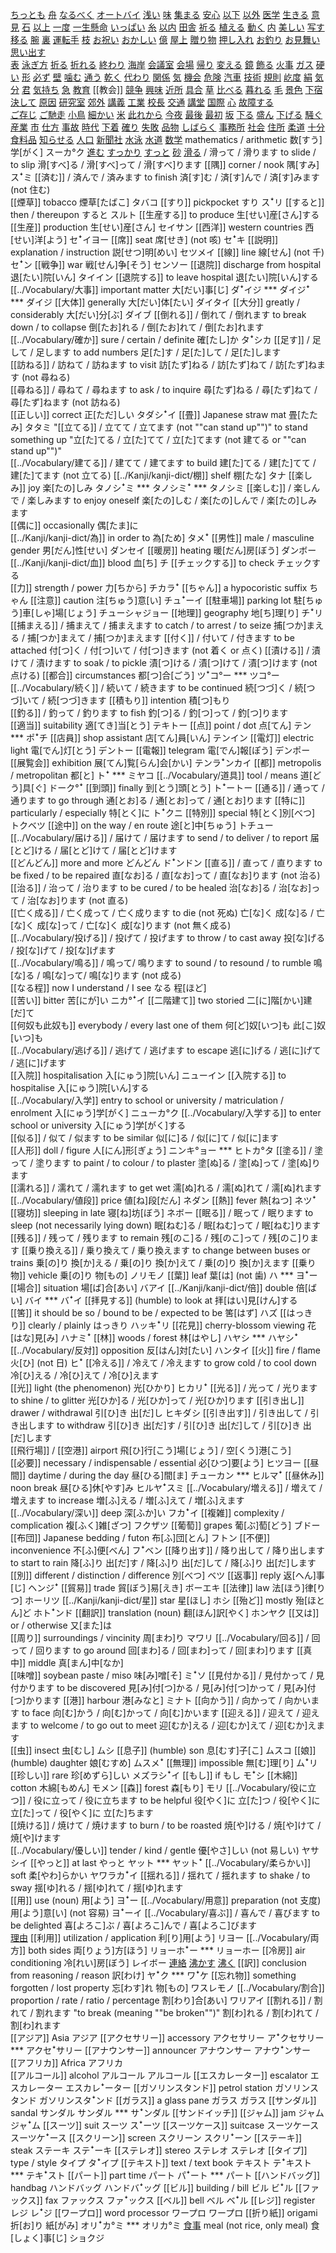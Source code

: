 
[ちっとも](../Vocabulary/ちっとも.md)
[舟](../Vocabulary/舟.md)
[なるべく](../Vocabulary/なるべく.md)
[オートバイ](../Vocabulary/オートバイ.md)
[浅い](../Vocabulary/浅い.md)
[味](../Vocabulary/味.md)
[集まる](../Vocabulary/集まる.md)
[安心](../Vocabulary/安心.md)
[以下](../Vocabulary/以下.md)
[以外](../Vocabulary/以外.md)
[医学](../Vocabulary/医学.md)
[生きる](../Vocabulary/生きる.md)
[意見](../Vocabulary/意見.md)
[石](../Vocabulary/石.md)
[以上](../Vocabulary/以上.md)
[一度](../Vocabulary/一度.md)
[一生懸命](../Vocabulary/一生懸命.md)
[いっぱい](../Vocabulary/いっぱい.md)
[糸](../Vocabulary/糸.md)
[以内](../Vocabulary/以内.md)
[田舎](../Vocabulary/田舎.md)
[祈る](../Vocabulary/祈る.md)
[植える](../Vocabulary/植える.md)
[動く](../Vocabulary/動く.md)
[内](../Vocabulary/内.md)
[美しい](../Vocabulary/美しい.md)
[写す](../Vocabulary/写す.md) 
[移る](../Vocabulary/移る.md)
[腕](../Vocabulary/腕.md)
[裏](../Vocabulary/裏.md)
[運転手](../Vocabulary/運転手.md)
[枝](../Vocabulary/枝.md)
[お祝い](../Vocabulary/お祝い.md)
[おかしい](../Vocabulary/おかしい.md)
[億](../Vocabulary/億.md)
[屋上](../Vocabulary/屋上.md)
[贈り物](../Vocabulary/贈り物.md)
[押し入れ](押し入れ)
[お釣り](../Vocabulary/お釣り.md)
[お見舞い](../Vocabulary/お見舞い.md)
[思い出す](../Vocabulary/思い出す.md)	
[表](../Vocabulary/表.md)
[泳ぎ方](../Vocabulary/泳ぎ方.md)
[折る](../Vocabulary/折る.md)
[折れる](../Vocabulary/折れる.md)
[終わり](../Vocabulary/終わり.md)
[海岸](../Vocabulary/海岸.md)
[会議室](../Vocabulary/会議室.md)
[会場](../Vocabulary/会場.md)
[帰り](../Vocabulary/帰り.md)
[変える](../Vocabulary/変える.md)
[鏡](../Vocabulary/鏡.md)
[飾る](../Vocabulary/飾る.md)
[火事](../Vocabulary/火事.md)
[ガス](ガス)
[硬い](../Vocabulary/硬い.md)
[形](../Vocabulary/形.md)
[必ず](../Vocabulary/必ず.md)
[壁](../Vocabulary/壁.md)
[噛む](../Vocabulary/噛む.md)
[通う](../Vocabulary/通う.md)
[乾く](../Vocabulary/乾く.md)
[代わり](../Vocabulary/代わり.md)
[関係](../Vocabulary/関係.md)
[気](../Vocabulary/気.md)
[機会](../Vocabulary/機会.md)
[危険](../Vocabulary/危険.md)
[汽車](../Vocabulary/汽車.md)
[技術](../Vocabulary/技術.md)
[規則](../Vocabulary/規則.md)
[屹度](../Vocabulary/屹度.md)
[絹](../Vocabulary/絹.md)
[気分](../Vocabulary/気分.md)
[君](../Vocabulary/君.md)
[気持ち](../Vocabulary/気持ち.md)
[急](../Vocabulary/急.md)
[教育](../Vocabulary/教育.md)
[[教会]]
[競争](../Vocabulary/競争.md)
[興味](../Vocabulary/興味.md)
[近所](../Vocabulary/近所.md)
[具合](../Vocabulary/具合.md)
[草](../Vocabulary/草.md)
[比べる](../Vocabulary/比べる.md)
[暮れる](../Vocabulary/暮れる.md) 
[毛](../Vocabulary/毛.md)
[景色](../Vocabulary/景色.md)
[下宿](../Vocabulary/下宿.md)
[決して](../Vocabulary/決して.md)
[原因](../Vocabulary/原因.md)
[研究室](../Vocabulary/研究室.md)
[郊外](../Vocabulary/郊外.md)
[講義](../Vocabulary/講義.md)
[工業](../Vocabulary/工業.md)
[校長](../Vocabulary/校長.md)
[交通](../Vocabulary/交通.md)
[講堂](../Vocabulary/講堂.md)
[国際](../Vocabulary/国際.md)
[心](../Vocabulary/心.md)
[故障する](../Vocabulary/故障する.md)	
[ご存じ](../Vocabulary/ご存じ.md)
[ご馳走](../Vocabulary/ご馳走.md)
[小鳥](../Vocabulary/小鳥.md)
[細かい](../Vocabulary/細かい.md)
[米](../Vocabulary/米.md)
[此れから](../Vocabulary/此れから.md)
[今夜](../Vocabulary/今夜.md)
[最後](../Vocabulary/最後.md)
[最初](../Vocabulary/最初.md)
[坂](../Vocabulary/坂.md)
[下る](../Vocabulary/下る.md)
[盛ん](../Vocabulary/盛ん.md)
[下げる](../Vocabulary/下げる.md)
[騒ぐ](../Vocabulary/騒ぐ.md)	
[産業](../Vocabulary/産業.md)
[市](../Vocabulary/市.md)
[仕方](../Vocabulary/仕方.md)
[事故](../Vocabulary/事故.md)
[時代](../Vocabulary/時代.md)
[下着](../Vocabulary/下着.md)
[確り](../Vocabulary/確り.md)
[失敗](../Vocabulary/失敗.md)
[品物](../Vocabulary/品物.md)
[しばらく](../しばらく.md)
[事務所](../Vocabulary/事務所.md)
[社会](../Vocabulary/社会.md)
[住所](../Vocabulary/住所.md)
[柔道](../Vocabulary/柔道.md)
[十分](../Vocabulary/十分.md)
[食料品](../Vocabulary/食料品.md)
[知らせる](../Vocabulary/知らせる.md)
[人口](../Vocabulary/人口.md)
[新聞社](../Vocabulary/新聞社.md)
[水泳](../Vocabulary/水泳.md)
[水道](../Vocabulary/水道.md)
[数学](../Vocabulary/数学.md)	mathematics / arithmetic	数[すう]学[がく]	スーカ°ク
[進む](../Vocabulary/進む.md)
[すっかり](../Vocabulary/すっかり.md)
[すっと](../Vocabulary/すっと.md)	
[砂](../Vocabulary/砂.md)
[滑る](../Vocabulary/滑る.md) / 滑って / 滑ります	to slide / to slip	滑[すべ]る / 滑[すべ]って / 滑[すべ]ります	
[[隅]]	corner / nook	隅[すみ]	スꜜミ
[[済む]] / 済んで / 済みます	to finish	済[す]む / 済[す]んで / 済[す]みます (not 住む)	
[[煙草]]	tobacco	煙草[たばこ]	タバコ
[[すり]]	pickpocket	すり	スꜜリ
[[すると]]	then / thereupon	すると	スルト
[[生産する]]	to produce	生[せい]産[さん]する	
[[生産]]	production	生[せい]産[さん]	セイサン
[[西洋]]	western countries	西[せい]洋[よう]	セꜜイヨー
[[席]]	seat	席[せき] (not 咳)	セꜜキ
[[説明]]	explanation / instruction	説[せつ]明[めい]	セツメイ
[[線]]	line	線[せん] (not 千)	セꜜン
[[戦争]]	war	戦[せん]争[そう]	センソー
[[退院]]	discharge from hospital	退[たい]院[いん]	タイイン
[[退院する]]	to leave hospital	退[たい]院[いん]する	
[[../Vocabulary/大事]]	important matter	大[だい]事[じ]	ダꜜイジ  ***  ダイジꜜ  ***  ダイジ
[[大体]]	generally	大[だい]体[たい]	ダイタイ
[[大分]]	greatly / considerably	大[だい]分[ぶ]	ダイブ
[[倒れる]] / 倒れて / 倒れます	to break down / to collapse	倒[たお]れる / 倒[たお]れて / 倒[たお]れます	
[[../Vocabulary/確か]]	sure / certain / definite	確[たし]か	タꜜシカ
[[足す]] / 足して / 足します	to add numbers	足[た]す / 足[た]して / 足[た]します	
[[訪ねる]] / 訪ねて / 訪ねます	to visit	訪[たず]ねる / 訪[たず]ねて / 訪[たず]ねます (not 尋ねる)	
[[尋ねる]] / 尋ねて / 尋ねます	to ask / to inquire	尋[たず]ねる / 尋[たず]ねて / 尋[たず]ねます (not 訪ねる)	
[[正しい]]	correct	正[ただ]しい	タダシꜜイ
[[畳]]	Japanese straw mat	畳[たたみ]	タタミ
"[[立てる]] / 立てて / 立てます (not ""can stand up"")"	to stand something up	"立[た]てる / 立[た]てて / 立[た]てます (not 建てる or ""can stand up"")"	
[[../Vocabulary/建てる]] / 建てて / 建てます	to build	建[た]てる / 建[た]てて / 建[た]てます (not 立てる)	
[[../Kanji/kanji-dict/棚]]	shelf	棚[たな]	タナ
[[楽しみ]]	joy	楽[たの]しみ	タノシꜜミ  ***  タノシミꜜ  ***  タノシミ
[[楽しむ]] / 楽しんで / 楽しみます	to enjoy oneself	楽[たの]しむ / 楽[たの]しんで / 楽[たの]しみます	
[[偶に]]	occasionally	偶[たま]に	
[[../Kanji/kanji-dict/為]]	in order to	為[ため]	タメꜜ
[[男性]]	male / masculine gender	男[だん]性[せい]	ダンセイ
[[暖房]]	heating	暖[だん]房[ぼう]	ダンボー
[[../Kanji/kanji-dict/血]]	blood	血[ち]	チ
[[チェックする]]	to check	チェックする	
[[力]]	strength / power	力[ちから]	チカラꜜ
[[ちゃん]]	a hypocoristic suffix	ちゃん	
[[注意]]	caution	注[ちゅう]意[い]	チュꜜーイ
[[駐車場]]	parking lot	駐[ちゅう]車[しゃ]場[じょう]	チューシャジョー
[[地理]]	geography	地[ち]理[り]	チꜜリ
[[捕まえる]] / 捕まえて / 捕まえます	to catch / to arrest / to seize	捕[つか]まえる / 捕[つか]まえて / 捕[つか]まえます	
[[付く]] / 付いて / 付きます	to be attached	付[つ]く / 付[つ]いて / 付[つ]きます (not 着く or 点く)	
[[漬ける]] / 漬けて / 漬けます	to soak / to pickle	漬[つ]ける / 漬[つ]けて / 漬[つ]けます (not 点ける)	
[[都合]]	circumstances	都[つ]合[ごう]	ツꜜコ°ー  ***  ツコ°ー
[[../Vocabulary/続く]] / 続いて / 続きます	to be continued	続[つづ]く / 続[つづ]いて / 続[つづ]きます	
[[積もり]]	intention	積[つ]もり	
[[釣る]] / 釣って / 釣ります	to fish	釣[つ]る / 釣[つ]って / 釣[つ]ります	
[[適当]]	suitability	適[てき]当[とう]	テキトー
[[点]]	point / dot	点[てん]	テン  ***  ポꜜチ
[[店員]]	shop assistant	店[てん]員[いん]	テンイン
[[電灯]]	electric light	電[でん]灯[とう]	デントー
[[電報]]	telegram	電[でん]報[ぽう]	デンポー
[[展覧会]]	exhibition	展[てん]覧[らん]会[かい]	テンラꜜンカイ
[[都]]	metropolis / metropolitan	都[と]	トꜜ  ***  ミヤコ
[[../Vocabulary/道具]]	tool / means	道[どう]具[ぐ]	ドーク°ꜜ
[[到頭]]	finally	到[とう]頭[とう]	トꜜートー
[[通る]] / 通って / 通ります	to go through	通[とお]る / 通[とお]って / 通[とお]ります	
[[特に]]	particularly / especially	特[とく]に	トꜜクニ
[[特別]]	special	特[とく]別[べつ]	トクベツ
[[途中]]	on the way / en route	途[と]中[ちゅう]	トチュー
[[../Vocabulary/届ける]] / 届けて / 届けます	to send / to deliver / to report	届[とど]ける / 届[とど]けて / 届[とど]けます	
[[どんどん]]	more and more	どんどん	ドꜜンドン
[[直る]] / 直って / 直ります	to be fixed / to be repaired	直[なお]る / 直[なお]って / 直[なお]ります (not 治る)	
[[治る]] / 治って / 治ります	to be cured / to be healed	治[なお]る / 治[なお]って / 治[なお]ります (not 直る)	
[[亡く成る]] / 亡く成って / 亡く成ります	to die (not 死ぬ)	亡[な]く 成[な]る / 亡[な]く 成[な]って / 亡[な]く 成[な]ります (not 無く成る)	
[[../Vocabulary/投げる]] / 投げて / 投げます	to throw / to cast away	投[な]げる / 投[な]げて / 投[な]げます	
[[../Vocabulary/鳴る]] / 鳴って/ 鳴ります	to sound / to resound / to rumble	鳴[な]る / 鳴[な]って/ 鳴[な]ります (not 成る)	
[[なる程]]	now I understand / I see	なる 程[ほど]	
[[苦い]]	bitter	苦[にが]い	ニカ°ꜜイ
[[二階建て]]	two storied	二[に]階[かい]建[だ]て	
[[何奴も此奴も]]	everybody / every last one of them	何[ど]奴[いつ]も 此[こ]奴[いつ]も	
[[../Vocabulary/逃げる]] / 逃げて / 逃げます	to escape	逃[に]げる / 逃[に]げて / 逃[に]げます	
[[入院]]	hospitalisation	入[にゅう]院[いん]	ニューイン
[[入院する]]	to hospitalise	入[にゅう]院[いん]する	
[[../Vocabulary/入学]]	entry to school or university / matriculation / enrolment	入[にゅう]学[がく]	ニューカ°ク
[[../Vocabulary/入学する]]	to enter school or university	入[にゅう]学[がく]する	
[[似る]] / 似て / 似ます	to be similar	似[に]る / 似[に]て / 似[に]ます	
[[人形]]	doll / figure	人[にん]形[ぎょう]	ニンキ°ョー  ***  ヒトカ°タ
[[塗る]] / 塗って / 塗ります	to paint / to colour / to plaster	塗[ぬ]る / 塗[ぬ]って / 塗[ぬ]ります	
[[濡れる]] / 濡れて / 濡れます	to get wet	濡[ぬ]れる / 濡[ぬ]れて / 濡[ぬ]れます	
[[../Vocabulary/値段]]	price	値[ね]段[だん]	ネダン
[[熱]]	fever	熱[ねつ]	ネツꜜ
[[寝坊]]	sleeping in late	寝[ね]坊[ぼう]	ネボー
[[眠る]] / 眠って / 眠ります	to sleep (not necessarily lying down)	眠[ねむ]る / 眠[ねむ]って / 眠[ねむ]ります	
[[残る]] / 残って / 残ります	to remain	残[のこ]る / 残[のこ]って / 残[のこ]ります	
[[乗り換える]] / 乗り換えて / 乗り換えます	to change between buses or trains	乗[の]り 換[か]える / 乗[の]り 換[か]えて / 乗[の]り 換[か]えます	
[[乗り物]]	vehicle	乗[の]り 物[もの]	ノリモノ
[[葉]]	leaf	葉[は] (not 歯)	ハ  ***  ヨꜜー
[[場合]]	situation	場[ば]合[あい]	バアイ
[[../Kanji/kanji-dict/倍]]	double	倍[ばい]	バイ  ***  バꜜイ
[[拝見する]]	(humble) to look at	拝[はい]見[けん]する	
[[筈]]	it should be so / bound to be / expected to be	筈[はず]	ハズ
[[はっきり]]	clearly / plainly	はっきり	ハッキꜜリ
[[花見]]	cherry-blossom viewing	花[はな]見[み]	ハナミꜜ
[[林]]	woods / forest	林[はやし]	ハヤシ  ***  ハヤシꜜ
[[../Vocabulary/反対]]	opposition	反[はん]対[たい]	ハンタイ
[[火]]	fire / flame	火[ひ] (not 日)	ヒꜜ
[[冷える]] / 冷えて / 冷えます	to grow cold / to cool down	冷[ひ]える / 冷[ひ]えて / 冷[ひ]えます	
[[光]]	light (the phenomenon)	光[ひかり]	ヒカリꜜ
[[光る]] / 光って / 光ります	to shine / to glitter	光[ひか]る / 光[ひか]って / 光[ひか]ります	
[[引き出し]]	drawer / withdrawal	引[ひ]き 出[だ]し	ヒキダシ
[[引き出す]] / 引き出して / 引き出します	to withdraw	引[ひ]き 出[だ]す / 引[ひ]き 出[だ]して / 引[ひ]き 出[だ]します	
[[飛行場]] / [[空港]]	airport	飛[ひ]行[こう]場[じょう] / 空[くう]港[こう]	
[[必要]]	necessary / indispensable / essential	必[ひつ]要[よう]	ヒツヨー
[[昼間]]	daytime / during the day	昼[ひる]間[ま]	チューカン  ***  ヒルマꜜ
[[昼休み]]	noon break	昼[ひる]休[やす]み	ヒルヤꜜスミ
[[../Vocabulary/増える]] / 増えて / 増えます	to increase	増[ふ]える / 増[ふ]えて / 増[ふ]えます	
[[../Vocabulary/深い]]	deep	深[ふか]い	フカꜜイ
[[複雑]]	complexity / complication	複[ふく]雑[ざつ]	フクザツ
[[葡萄]]	grapes	葡[ぶ]萄[どう]	ブドー
[[布団]]	Japanese bedding / futon	布[ふ]団[とん]	フトン
[[不便]]	inconvenience	不[ふ]便[べん]	フꜜベン
[[降り出す]] / 降り出して / 降り出します	to start to rain	降[ふ]り 出[だ]す / 降[ふ]り 出[だ]して / 降[ふ]り 出[だ]します	
[[別]]	different / distinction / difference	別[べつ]	ベツ
[[返事]]	reply	返[へん]事[じ]	ヘンジꜜ
[[貿易]]	trade	貿[ぼう]易[えき]	ボーエキ
[[法律]]	law	法[ほう]律[りつ]	ホーリツ
[[../Kanji/kanji-dict/星]]	star	星[ほし]	ホシ
[[殆ど]]	mostly	殆[ほとん]ど	ホトꜜンド
[[翻訳]]	translation (noun)	翻[ほん]訳[やく]	ホンヤク
[[又は]]	or / otherwise	又[また]は	
[[周り]]	surroundings / vincinity	周[まわ]り	マワリ
[[../Vocabulary/回る]] / 回って / 回ります	to go around	回[まわ]る / 回[まわ]って / 回[まわ]ります	
[[真中]]	middle	真[まん]中[なか]	
[[味噌]]	soybean paste / miso	味[み]噌[そ]	ミꜜソ
[[見付かる]] / 見付かって / 見付かります	to be discovered	見[み]付[つ]かる / 見[み]付[つ]かって / 見[み]付[つ]かります	
[[港]]	harbour	港[みなと]	ミナト
[[向かう]] / 向かって / 向かいます	to face	向[む]かう / 向[む]かって / 向[む]かいます	
[[迎える]] / 迎えて / 迎えます	to welcome / to go out to meet	迎[むか]える / 迎[むか]えて / 迎[むか]えます	
[[虫]]	insect	虫[むし]	ムシ
[[息子]]	(humble) son	息[むす]子[こ]	ムスコ
[[娘]]	(humble) daughter	娘[むすめ]	ムスメꜜ
[[無理]]	impossible	無[む]理[り]	ムꜜリ
[[珍しい]]	rare	珍[めずら]しい	メズラシꜜイ
[[もし]]	if	もし	モꜜシ
[[木綿]]	cotton	木綿[もめん]	モメン
[[森]]	forest	森[もり]	モリ
[[../Vocabulary/役に立つ]] / 役に立って / 役に立ちます	to be helpful	役[やく]に 立[た]つ / 役[やく]に 立[た]って / 役[やく]に 立[た]ちます	
[[焼ける]] / 焼けて / 焼けます	to burn / to be roasted	焼[や]ける / 焼[や]けて / 焼[や]けます	
[[../Vocabulary/優しい]]	tender / kind / gentle	優[やさ]しい (not 易しい)	ヤサシイ
[[やっと]]	at last	やっと	ヤット  ***  ヤットꜜ
[[../Vocabulary/柔らかい]]	soft	柔[やわ]らかい	ヤワラカꜜイ
[[揺れる]] / 揺れて / 揺れます	to shake / to sway	揺[ゆ]れる / 揺[ゆ]れて / 揺[ゆ]れます	
[[用]]	use (noun)	用[よう]	ヨꜜー
[[../Vocabulary/用意]]	preparation (not 支度)	用[よう]意[い] (not 容易)	ヨꜜーイ
[[../Vocabulary/喜ぶ]] / 喜んで / 喜びます	to be delighted	喜[よろこ]ぶ / 喜[よろこ]んで / 喜[よろこ]びます	
[理由](../Vocabulary/理由.md)
[[利用]]	utilization / application	利[り]用[よう]	リヨー
[[../Vocabulary/両方]]	both sides	両[りょう]方[ほう]	リョーホꜜー  ***  リョーホー
[[冷房]]	air conditioning	冷[れい]房[ぼう]	レイボー
[連絡](../Vocabulary/連絡.md)
[沸かす](../Vocabulary/沸かす.md)
[沸く](../Vocabulary/沸く.md)
[[訳]]	conclusion from reasoning / reason	訳[わけ]	ヤꜜク  ***  ワꜜケ
[[忘れ物]]	something forgotten / lost property	忘[わす]れ 物[もの]	ワスレモノ
[[../Vocabulary/割合]]	proportion / rate / ratio / percentage	割[わり]合[あい]	ワリアイ
[[割れる]] / 割れて / 割れます	"to break (meaning ""be broken"")"	割[わ]れる / 割[わ]れて / 割[わ]れます	
[[アジア]]	Asia	アジア	
[[アクセサリー]]	accessory	アクセサリー	アꜜクセサリー  ***  アクセꜜサリー
[[アナウンサー]]	announcer	アナウンサー	アナウꜜンサー
[[アフリカ]]	Africa	アフリカ	
[[アルコール]]	alcohol	アルコール	アルコール
[[エスカレーター]]	escalator	エスカレーター	エスカレꜜーター
[[ガソリンスタンド]]	petrol station	ガソリンスタンド	ガソリンスタꜜンド
[[ガラス]]	a glass pane	ガラス	ガラス
[[サンダル]]	sandal	サンダル	サンダル  ***  サꜜンダル
[[サンドイッチ]]
[[ジャム]]	jam	ジャム	ジャꜜム
[[スーツ]]	suit	スーツ	スꜜーツ
[[スーツケース]]	suitcase	スーツケース	スーツケꜜース
[[スクリーン]]	screen	スクリーン	スクリꜜーン
[[ステーキ]]	steak	ステーキ	ステꜜーキ
[[ステレオ]]	stereo	ステレオ	ステレオ
[[タイプ]]	type / style	タイプ	タꜜイプ
[[テキスト]]	text / text book	テキスト	テꜜキスト  ***  テキꜜスト
[[パート]]	part time	パート	パꜜート  ***  パート
[[ハンドバッグ]]	handbag	ハンドバッグ	ハンドバꜜッグ
[[ビル]]	building / bill	ビル	ビꜜル
[[ファックス]]	fax	ファックス	ファꜜックス
[[ベル]]	bell	ベル	ベꜜル
[[レジ]]	register	レジ	レꜜジ
[[ワープロ]]	word processor	ワープロ	ワープロ
[[折り紙]]	origami	折[お]り 紙[がみ]	オリꜜカ°ミ  ***  オリカ°ミ
[食事](../Vocabulary/食事.md)	meal (not rice, only meal)	食[しょく]事[じ]	ショクジ
